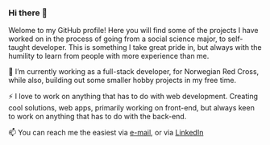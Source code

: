 ### Hi there 👋

Welome to my GitHub profile! Here you will find some of the projects I have worked on in the process of going from a social science major, to self-taught developer. This is something I take great pride in, but always with the humility to learn from people with more experience than me.


🌱 I’m currently working as a full-stack developer, for Norwegian Red Cross, while also, building out some smaller hobby projects in my free time.

⚡ I love to work on anything that has to do with web development. Creating cool solutions, web apps, primarily working on front-end, but always keen to work on anything that has to do with the back-end.

📫 You can reach me the easiest via [e-mail](mailto:tordar.tommervik@gmail.com), or via [LinkedIn](https://www.linkedin.com/in/tordar/) 

<!--
**tordar/tordar** is a ✨ _special_ ✨ repository because its `README.md` (this file) appears on your GitHub profile.

Here are some ideas to get you started:

- 🔭 I’m currently working on ...
- 🌱 I’m currently learning ...
- 👯 I’m looking to collaborate on ...
- 🤔 I’m looking for help with ...
- 💬 Ask me about ...
- 📫 How to reach me: ...
- 😄 Pronouns: ...
- ⚡ Fun fact: ...
-->
